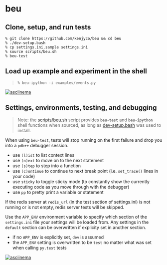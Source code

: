 beu
===

## Clone, setup, and run tests

```
% git clone https://github.com/kenjyco/beu && cd beu
% ./dev-setup.bash
% cp settings.ini.sample settings.ini
% source scripts/beu.sh
% beu-test
```

## Load up example and experiment in the shell

> `% beu-ipython -i examples/events.py`

[![asciinema](https://asciinema.org/a/ae9q30pttaxzm891pr6kybnop.png)](https://asciinema.org/a/ae9q30pttaxzm891pr6kybnop?autoplay=1)

## Settings, environments, testing, and debugging

[beu.sh]: https://github.com/kenjyco/beu/blob/master/scripts/beu.sh
[dev-setup.bash]: https://github.com/kenjyco/beu/blob/master/dev-setup.bash

> Note: the [scripts/beu.sh][beu.sh] script provides **`beu-test`** and
> **`beu-ipython`** shell functions when sourced, as long as [dev-setup.bash][]
> was used to install.

When using `beu-test`, tests will stop running on the first failure and drop you
into a `pdb++` debugger session.

- use `(l)ist` to list context lines
- use `(n)ext` to move on to the next statement
- use `(s)tep` to step into a function
- use `(c)ontinue` to continue to next break point (i.e. `set_trace()` lines in
  your code)
- use `sticky` to toggle sticky mode (to constantly show the currently executing
  code as you move through with the debugger)
- use `pp` to pretty print a variable or statement

If the redis server at `redis_url` (in the test section of settings.ini) is not
running or is not empty, redis server tests will be skipped.

Use the `APP_ENV` environment variable to specify which section of the
`settings.ini` file your settings will be loaded from. Any settings in the
`default` section can be overwritten if explicity set in another section.

- if no `APP_ENV` is explicitly set, `dev` is assumed
- the `APP_ENV` setting is overwritten to be `test` no matter what was set when
  calling `py.test` tests

[![asciinema](https://asciinema.org/a/ctqwly2exssjrg3a9v17xm64h.png)](https://asciinema.org/a/ctqwly2exssjrg3a9v17xm64h?autoplay=1)
